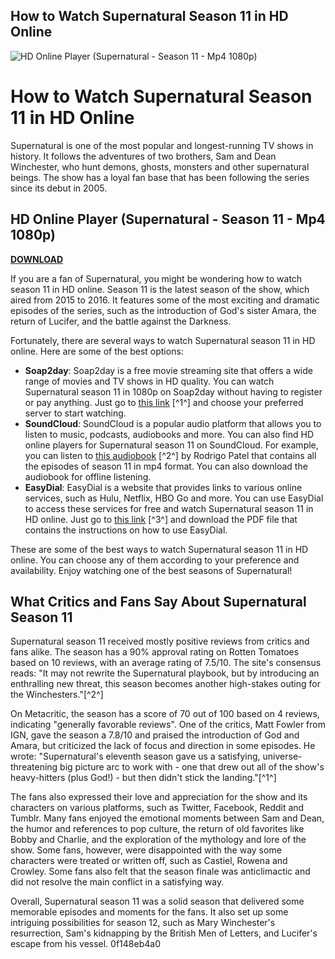 ## How to Watch Supernatural Season 11 in HD Online

 
![HD Online Player (Supernatural - Season 11 - Mp4 1080p)](https://encrypted-tbn3.gstatic.com/images?q=tbn:ANd9GcQtQeeVKjW4LWbJfrRV9irT444r-CjSEQ-sbGYym_2dqk4TMvlHSAqhFzw)

 
# How to Watch Supernatural Season 11 in HD Online
 
Supernatural is one of the most popular and longest-running TV shows in history. It follows the adventures of two brothers, Sam and Dean Winchester, who hunt demons, ghosts, monsters and other supernatural beings. The show has a loyal fan base that has been following the series since its debut in 2005.
 
## HD Online Player (Supernatural - Season 11 - Mp4 1080p)


[**DOWNLOAD**](https://www.google.com/url?q=https%3A%2F%2Fssurll.com%2F2tKeh7&sa=D&sntz=1&usg=AOvVaw0sQUsIyRj6sTJ2J9fhzku3)

 
If you are a fan of Supernatural, you might be wondering how to watch season 11 in HD online. Season 11 is the latest season of the show, which aired from 2015 to 2016. It features some of the most exciting and dramatic episodes of the series, such as the introduction of God's sister Amara, the return of Lucifer, and the battle against the Darkness.
 
Fortunately, there are several ways to watch Supernatural season 11 in HD online. Here are some of the best options:
 
- **Soap2day**: Soap2day is a free movie streaming site that offers a wide range of movies and TV shows in HD quality. You can watch Supernatural season 11 in 1080p on Soap2day without having to register or pay anything. Just go to [this link](https://ww7.soap2dayhd.co/film/supernatural-season-11-5813/) [^1^] and choose your preferred server to start watching.
- **SoundCloud**: SoundCloud is a popular audio platform that allows you to listen to music, podcasts, audiobooks and more. You can also find HD online players for Supernatural season 11 on SoundCloud. For example, you can listen to [this audiobook](https://soundcloud.com/rodrigo-patel/hd-online-player-supernatural-season-11-mp4-1080p) [^2^] by Rodrigo Patel that contains all the episodes of season 11 in mp4 format. You can also download the audiobook for offline listening.
- **EasyDial**: EasyDial is a website that provides links to various online services, such as Hulu, Netflix, HBO Go and more. You can use EasyDial to access these services for free and watch Supernatural season 11 in HD online. Just go to [this link](https://www.easydial.in/wp-content/uploads/2022/07/HD_Online_Player_Supernatural__Season_11__Mp4_1080p.pdf) [^3^] and download the PDF file that contains the instructions on how to use EasyDial.

These are some of the best ways to watch Supernatural season 11 in HD online. You can choose any of them according to your preference and availability. Enjoy watching one of the best seasons of Supernatural!
  
## What Critics and Fans Say About Supernatural Season 11
 
Supernatural season 11 received mostly positive reviews from critics and fans alike. The season has a 90% approval rating on Rotten Tomatoes based on 10 reviews, with an average rating of 7.5/10. The site's consensus reads: \"It may not rewrite the Supernatural playbook, but by introducing an enthralling new threat, this season becomes another high-stakes outing for the Winchesters.\"[^2^]
 
On Metacritic, the season has a score of 70 out of 100 based on 4 reviews, indicating \"generally favorable reviews\". One of the critics, Matt Fowler from IGN, gave the season a 7.8/10 and praised the introduction of God and Amara, but criticized the lack of focus and direction in some episodes. He wrote: \"Supernatural's eleventh season gave us a satisfying, universe-threatening big picture arc to work with - one that drew out all of the show's heavy-hitters (plus God!) - but then didn't stick the landing.\"[^1^]
 
The fans also expressed their love and appreciation for the show and its characters on various platforms, such as Twitter, Facebook, Reddit and Tumblr. Many fans enjoyed the emotional moments between Sam and Dean, the humor and references to pop culture, the return of old favorites like Bobby and Charlie, and the exploration of the mythology and lore of the show. Some fans, however, were disappointed with the way some characters were treated or written off, such as Castiel, Rowena and Crowley. Some fans also felt that the season finale was anticlimactic and did not resolve the main conflict in a satisfying way.
 
Overall, Supernatural season 11 was a solid season that delivered some memorable episodes and moments for the fans. It also set up some intriguing possibilities for season 12, such as Mary Winchester's resurrection, Sam's kidnapping by the British Men of Letters, and Lucifer's escape from his vessel.
 0f148eb4a0
